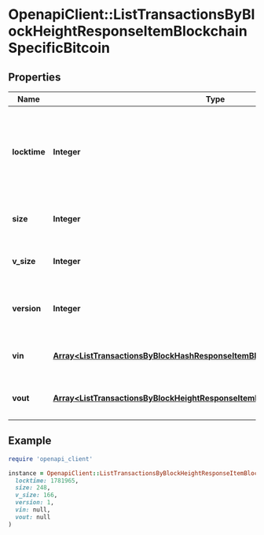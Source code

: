 # OpenapiClient::ListTransactionsByBlockHeightResponseItemBlockchainSpecificBitcoin

## Properties

| Name | Type | Description | Notes |
| ---- | ---- | ----------- | ----- |
| **locktime** | **Integer** | Represents the time at which a particular transaction can be added to the blockchain. |  |
| **size** | **Integer** | Represents the total size of this transaction. |  |
| **v_size** | **Integer** | Represents the virtual size of this transaction. |  |
| **version** | **Integer** | Represents the transaction version number. |  |
| **vin** | [**Array&lt;ListTransactionsByBlockHashResponseItemBlockchainSpecificBitcoinVin&gt;**](ListTransactionsByBlockHashResponseItemBlockchainSpecificBitcoinVin.md) | Represents the transaction inputs. |  |
| **vout** | [**Array&lt;ListTransactionsByBlockHeightResponseItemBlockchainSpecificBitcoinVout&gt;**](ListTransactionsByBlockHeightResponseItemBlockchainSpecificBitcoinVout.md) | Represents the transaction outputs. |  |

## Example

```ruby
require 'openapi_client'

instance = OpenapiClient::ListTransactionsByBlockHeightResponseItemBlockchainSpecificBitcoin.new(
  locktime: 1781965,
  size: 248,
  v_size: 166,
  version: 1,
  vin: null,
  vout: null
)
```

